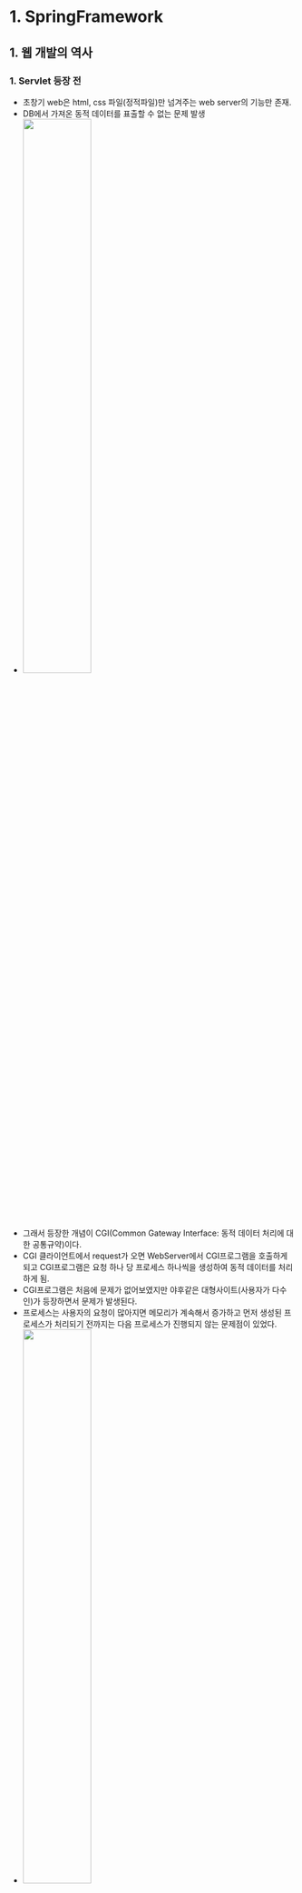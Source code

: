 # 1. SpringFramework
## 1. 웹 개발의 역사
### 1. Servlet 등장 전
- 초창기 web은 html, css 파일(정적파일)만 넘겨주는 web server의 기능만 존재.
- DB에서 가져온 동적 데이터를 표출할 수 없는 문제 발생
- <img src="images/초창기web.PNG" width="50%" height="50%">
- 그래서 등장한 개념이 CGI(Common Gateway Interface: 동적 데이터 처리에 대한 공통규약)이다.
- CGI 클라이언트에서 request가 오면 WebServer에서 CGI프로그램을 호출하게 되고 CGI프로그램은 요청 하나 당
  프로세스 하나씩을 생성하여 동적 데이터를 처리하게 됨.
- CGI프로그램은 처음에 문제가 없어보였지만 야후같은 대형사이트(사용자가 다수인)가 등장하면서 문제가 발생된다.
- 프로세스는 사용자의 요청이 많아지면 메모리가 계속해서 증가하고 먼저 생성된 프로세스가 처리되기 전까지는 다음
  프로세스가 진행되지 않는 문제점이 있었다.
- <img src="images/CGIweb.PNG" width="50%" height="50%">
- <img src="images/CGIweb문제점.PNG" width="50%" height="50%">

### 2. Servlet
- 위에 서술한 문제점들을 보완하기 위해 고안된 방식이 Servlet. Servlet은 요청 하나당 프로세스를 생성하지 않고
  스레드를 하나 씩 생성. 스레드를 통한 병렬 분산처리로 다중 요청에 대한 처리속도를 끌어올렸다. 그리고 Java 소스에서
  HTML 웹 문서를 만들 수 있도록 구현되어 있어 Web Server 성능을 향상시킴.
- Servlet에서 HTML 웹 문서를 만드는 작업이 매우 복잡하고 귀찮은 작업이었다.
- <img src="images/Servlet.PNG" width="50%" height="50%">
- <img src="images/Servlet의쓰레드.PNG" width="50%" height="50%">

### 3. JSP(Java Server Page)
- Servlet의 소스 코드가 너무 복잡하여 HTML에서 java소스를 사용할 수 있도록 고안된 방식
- 소스코드를 구현하기 쉽고 개발 기간 단축, 화면단과 비즈니스 로직을 모두 가지고 있다.(Model1 방식의 개발)
- 비즈니스 로직과 화면단 소스 코드가 한 파일에 존재하여 코드가 어지럽고 더러워지는 단점이 존재한다.
- <img src="images/JSP(Model1).PNG" width="50%" height="50%">

### 4. Model2(JSP + Servlet)
- 현재 제일 많이 사용되는 MVC(Model View Controller)의 시초
- JSP는 화면단만 담당, PageController(Servlet)은 화면단과 모델을 연결, Model(비즈니스 로직, Java)
- <img src="images/Model2MVC.PNG" width="50%" height="50%">

### 5. MVC 패턴
- Model2 방식에서 좀 진화된 형태의 패턴
- PageController 하나만 존재하던 Model2방식과 다르게 기능별 Controller로 세분화(Http 프로토콜(규약)을 따르는 
  HttpServlet을 상속받아 구현)
- Model부분도 비즈니스 로직을 담당하는 Service, ServiceImpl과 데이터를 담당하는 DAO로 세분화
- <img src="images/MVC.PNG" width="50%" height="50%">

## 2. WEB/WAS
### 1. WEB서버
- 클라이언트에서 요청이 들어올 때 제일 먼저 요청을 받아주는 서버. 
- 요청을 WAS로 보낼 것인지 WEB 서버에서 처리가 가능한 일인지 판단하여 처리함. WEB 서버에는 정적파일(HTML, CSS, jpg, png, JS ....)들이 저장되어 있음. 
- 클라이언트가 정적파일을 요청하면 WEB 서버에서 바로 정적파일을 클라이언트로 전달. 
- 클라이언트가 컴파일이 필요한 동적파일(JSP, Java...)나 DB연동을 요청할 시에는 이 요청을 WAS(Web Application Server)로 전달. 
- Web 서버는 기본적으로 80포트 사용. 잘 알려진 Web 서버의 종류로는 Apache, IIS, ngix, Webtob...등이 있다.
### 2. WAS(Web Application Server)
- 실제로 개발자들이 개발한 소스코드를 동작시키는 서버. 
- 템플릿 엔진이 필요한 JSP(JSTL)나 HTML(Thymeleaf, Mustache) 비즈로직인 Java, SQL 쿼리까지 모두 WAS에서 실행됨. 
- WAS는 실행될 때 Servlet Container(서블릿의 생명주기를 관리하는 틀) 동작시킴. 
- 대부분의 경우에 WEB-INF폴더의 web.xml을 읽어서 서블릿 컨테이너를 구동한다. 
- WAS 기본적으로 8080포트를 사용. 잘 알려진 WAS로는 tomcat, Jeus, Web Logic, Jetty... 등이 있다.

## 3. Spring Framework
### 1. Spring Framework란
- Framework를 직역하면 골격이나 뼈대라는 뜻이다.
- Spring Framework는 웹 개발을 수월하게 진행할 수 있게 제공되는 골격이나 뼈대
- Spring Framework 등장 전 프로젝트에서는 여러 명 개발자가 각자의 스타일대로 소스 코드를 작성 -> 프로젝트가 끝나고 특정부분 개발자가 빠지게 되면 유지보수의 어려움이 발생
- 각자 스타일이 전부 다르기 때문에 소스 코드를 통합하는 작업도 매우 오래걸리고 어려웠다.
- <img src="images/spring등장전.PNG" width="50%" height="50%">
- Spring Framework은 이러한 문제를 해결하기 위해 획일화된 웹 개발 뼈대를 제공한다.
- <img src="images/spring의개발.PNG" width="50%" height="50%">

### 2. Spring Framework 프로젝트 생성 및 설정
- 서버 다운
    - 구글에서 tomcat 9 download 검색 > https://tomcat.apache.org/download-90.cgi 접속 후 > OS에 맞는 버전 다운로드 > 압축해제
- sts에 서버 추가
    - Servers 우클릭 > New > Server 선택
    -  <img src="images/tomcat 추가01.jpg" width="50%" height="50%">
    - server type에 Apache 폴더 > Tomcat 9.0 server 선택 후 Next 클릭
    - <img src="images/tomcat 추가02.jpg" width="50%" height="50%">
    - Browse 클릭 후 압축해제한 tomcat 디렉토리 선택 후 Finish 클릭
    - <img src="images/tomcat 추가03.jpg" width="50%" height="50%">
- 프로젝트 생성
    - File > New > Spring Legacy Project 선택 또는 Alt + Shift + n > Spring Legacy Project 선택
    - <img src="images/프로젝트 생성01.jpg" width="50%" height="50%">
    - Project Name 설정 후 Spring MVC Project 선택 후 Next 클릭
    - <img src="images/프로젝트 생성02.jpg" width="50%" height="50%">
    - 기본 패키지 이름 설정 후 Finish 클릭
    - 기본 패키지 이름 설정 방식
        - 도메인(com, net, org, kr, ...).회사명(bit, naver, navercloud, ...).프로젝트명(springboard, bitshop, bitgroupware, ...)
    - <img src="images/프로젝트 생성03.jpg" width="50%" height="50%">
- 버전 변경
    - pom.xml
        - line 10 properties의 버전들 변경
        ```
        <properties>
            <java-version>1.11</java-version>
            <org.springframework-version>5.2.24.RELEASE</org.springframework-version>
            <org.aspectj-version>1.9.19</org.aspectj-version>
            <org.slf4j-version>2.0.7</org.slf4j-version>
        </properties>
        ```
        - line 61~84 log4j 삭제
        - 삭제한 부분에 추가
        ```
        <!-- log4j -->
        <dependency>
            <groupId>org.apache.logging.log4j</groupId>
            <artifactId>log4j-api</artifactId>
            <version>2.20.0</version>
        </dependency>
        <dependency>
            <groupId>org.apache.logging.log4j</groupId>
            <artifactId>log4j-core</artifactId>
            <version>2.20.0</version>
        </dependency>
        <dependency>
            <groupId>org.apache.logging.log4j</groupId>
            <artifactId>log4j-jcl</artifactId>
            <version>2.20.0</version>
        </dependency>
        <dependency>
            <groupId>org.apache.logging.log4j</groupId>
            <artifactId>log4j-slf4j2-impl</artifactId>
            <version>2.20.0</version>
            <scope>test</scope>
        </dependency>
        ``` 
        - line 92 부터 서블릿 관련 버전 변경
        ```
        <!-- Servlet -->
        <dependency>
            <groupId>javax.servlet</groupId>
            <artifactId>javax.servlet-api</artifactId>
            <version>4.0.1</version>
            <scope>provided</scope>
        </dependency>
        <dependency>
            <groupId>javax.servlet.jsp</groupId>
            <artifactId>javax.servlet.jsp-api</artifactId>
            <version>2.3.3</version>
            <scope>provided</scope>
        </dependency>
        <dependency>
        <groupId>javax.servlet</groupId>
            <artifactId>jstl</artifactId>
            <version>1.2</version>
        </dependency>
        ```
        - junit 버전 수정
        ```
        <!-- Test -->
        <dependency>
            <groupId>junit</groupId>
            <artifactId>junit</artifactId>
            <version>4.13.2</version>
            <scope>test</scope>
        </dependency>
        ```
        - maven 플러그인 버전 & 자바 버전 수정
        ```
        <plugin>
            <groupId>org.apache.maven.plugins</groupId>
            <artifactId>maven-compiler-plugin</artifactId>
            <version>3.11.0</version>
            <configuration>
                <source>1.11</source>
                <target>1.11</target>
                <compilerArgument>-Xlint:all</compilerArgument>
                <showWarnings>true</showWarnings>
                <showDeprecation>true</showDeprecation>
            </configuration>
        </plugin>
        <plugin>
            <groupId>org.codehaus.mojo</groupId>
            <artifactId>exec-maven-plugin</artifactId>
            <version>3.1.0</version>
            <configuration>
                <mainClass>org.test.int1.Main</mainClass>
            </configuration>
        </plugin>
        ```
    - Project Facets 수정
        - 프로젝트 마우스 우클릭 properties -> Project Facets으로 이동
        - dynamic web module 4.0으로 수정
        - java version 11로 수정
        - <img src="images/ProjectFacets01.jpg" width="50%" height="50%">
        - Rumtimes 탭으로 이동 후 Apache Tomcat v9.0 체크 후 Apply 클릭
        - <img src="images/ProjectFacets02.jpg" width="50%" height="50%">
    - web.xml 수정
        - src > main > webapp > WEB-INF > web.xml
        - web-app의 version 4.0 그리고 xsi:schemalocation의 .xsd 앞에 _4_0으로 수정
        ```
        <web-app version="4.0" xmlns="http://java.sun.com/xml/ns/javaee" xmlns:xsi="http://www.w3.org/2001/XMLSchema-instance" xsi:schemaLocation="http://java.sun.com/xml/ns/javaee https://java.sun.com/xml/ns/javaee/web-app_4_0.xsd">
        ```
    - org.eclipse.wst.common.project.facet.core.xml 파일 수정
        - 프로젝트 경로/.settings 폴더의 org.eclipse.wst.common.project.facet.core.xml 파일을 visual studio code 파일 수정
        - jst.web의 버전 4.0으로 수정
        - jst.java의 버전 1.11로 수정
        - 
        ```
        <faceted-project>
            <fixed facet="jst.web"/>
            <fixed facet="jst.java"/>
            <installed facet="jst.web" version="4.0"/>
            <installed facet="jst.java" version="1.11"/>
        </faceted-project>
        ```
    - sts 리스타트
- UTF-8 설정
    - Window > preferences
    - General > Workspace > Text file encoding > Other(UTF-8)로 설정
    - General > Content Types > Java Class File > Default encoding을 UTF-8로 설정후 Update 클릭
    - General > Conten Types > Text > JSP > Default encoding을 UTF-8로 설정후 Update 클릭
    - Web > CSS Files, HTML Files, JSP Files의 Encoding을 UTF-8로 설정
    - Apply and Close 버튼 클릭
- <b style="color: red">예제 프로젝트: _001_SpringFramework_Setting</b>

### 3. Spring Framework의 장점
- 빠른 구현 시간: 제공되는 같은 모양의 틀로 소스 코드를 찍어낼 수 있기 때문에 매우 빠른 구현시간
- 유지보수의 용이성: 다른 파트를 개발한 개발자와 동일한 틀을 사용했기 때문에 개발 참여한 개발자는 누구든지 유지보수를 할 수 있다.
- 개발자 능력의 획일화와 인건비 감소: 같은 틀로 개발하기 때문에 능력 차이의 편차가 줄어듬. 신입이라도 개발에 참여하여 개발을 완료할 수 있다.
- 라이브러리 관리: pom.xml을 이용한 라이브러리들을 관리하기 때문에 라이브러리 관리가 매우 편하고 용이하다. Spring Framework 이전에는 개발자가 필요한 라이브러리를 직접 구해서 참조시켜야 했다.

### 4. Spring Framework의 특징
- DL(Dependency Lookup): 자동으로 생성된 객체들을 찾음. 클래스간의 의존성이 존재할 때 의존성에 알맞은 객체를 찾아주는 작업
- DI(Dependency Injection): 의존성 주입. DL에서 찾은 객체를 의존성으로 주입해주는 작업.
- IOC 또는 IOC컨테이너(Inverse Of Controll: 제어의 역전): 개발자들이 하던 객체생성등을 프레임워크로 위임함
- AOP(Aspect Oriented Programming: 관점 지향 프로그래밍): 로그찍기 같은 공통관심은 프레임워크 설정으로 처리 개발자들은 오직 비즈니스 로직에만 집중
- ```
  function A {
    비즈니스 로직 A - 횡단관심
    로그 찍기 - 공통관심
  }

  function B {
    비즈니스 로직 B - 횡단관심
    로그 찍기 - 공통관심
  }
  ```

### 5. 의존성(dependency)과 결합도, 응집도
- 의존성(dependency): 한 모듈이 다른 모듈의 결과에 영향을 줄 수 있는 관계. A 클래스에서 B 클래스를 만들어서 사용할 때 A가 B에게 의존되어 있다.
- 모듈의 독립성을 측정할 때 사용하는 수치가 결합도와 응집도
- 독립성이 우수할 수록 좋은 모듈로 평가하는 데 독립성이 우수하다는 것은 결합도 낮고 응집도는 높은 모듈
- 결합도: 의존성과 동일한 개념, 의존성이 많아지면 결합도 높아짐
- 응집도: 모듈과 관련된 기능이 얼마나 모여있는 지에 대한 판단
          파일업로드 모듈을 만들 때 단일 파일 업로드 기능만 파일업로드 모듈에 넣고 다중 파일 업로드 기능은 다른 모듈에
          넣으면 응집도가 낮아짐
- 결합도를 낮출수 있는 방법은 Interface를 통한 다형성 구현
- 
  ```
  결합도가 높은 방식
  LgTV      클래스
  SamsungTV 클래스
  main() {
    SamsungTV 객체
    LgTV      객체
  }
  ```
- ```
  다형성을 통한 결합도 낮추기(생성되는 객체의 수를 줄여서 의존성(결합도)를 낮추는 방식)
  TV 인터페이스
  LgTV      클래스(TV 상속)
  SamsungTV 클래스(TV 상속)
  main() {
    TV 객체(SamungTV를 주입해서 SamsungTV사용, LgTV를 주입했을 때는 LgTV사용)
    TV tv;
    tv = new SamsungTV();
    엘지티비로 바뀌기 전까지는 삼성티비 기능을 사용ㅎ
    tv = new LgTV();
    엘지티비로 바뀐 후에는 엘지티비의 기능을 사용
  }
  ```
- <b style="color: red">예제 프로젝트: _002_SpringFramework_Coupling(결합도 높은 방식)</b>
- <b style="color: red">예제 프로젝트: 
_003_SpringFramework_Coupling_Interface(결합도 낮추는 방식)</b>